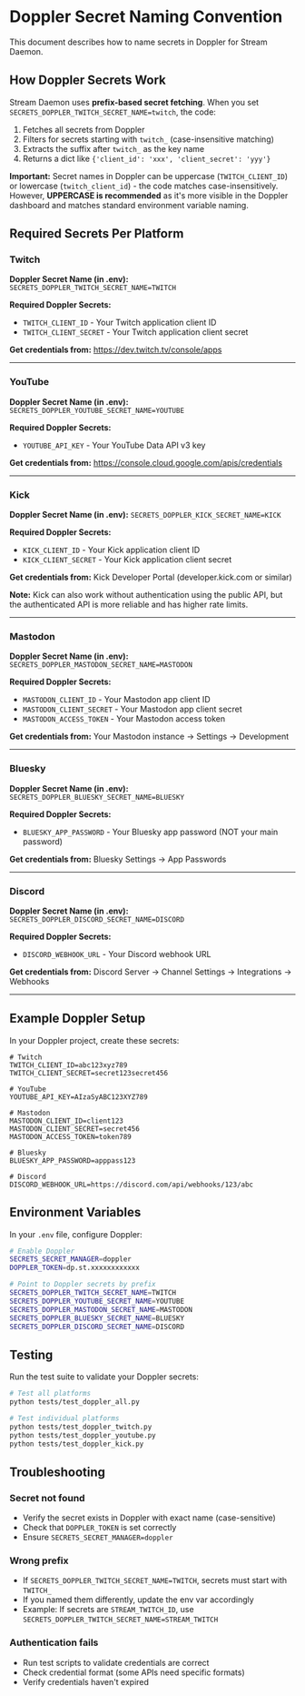 # Doppler Secret Naming Convention

This document describes how to name secrets in Doppler for Stream Daemon.

## How Doppler Secrets Work

Stream Daemon uses **prefix-based secret fetching**. When you set `SECRETS_DOPPLER_TWITCH_SECRET_NAME=twitch`, the code:
1. Fetches all secrets from Doppler
2. Filters for secrets starting with `twitch_` (case-insensitive matching)
3. Extracts the suffix after `twitch_` as the key name
4. Returns a dict like `{'client_id': 'xxx', 'client_secret': 'yyy'}`

**Important:** Secret names in Doppler can be uppercase (`TWITCH_CLIENT_ID`) or lowercase (`twitch_client_id`) - the code matches case-insensitively. However, **UPPERCASE is recommended** as it's more visible in the Doppler dashboard and matches standard environment variable naming.

## Required Secrets Per Platform

### Twitch
**Doppler Secret Name (in .env):** `SECRETS_DOPPLER_TWITCH_SECRET_NAME=TWITCH`

**Required Doppler Secrets:**
- `TWITCH_CLIENT_ID` - Your Twitch application client ID
- `TWITCH_CLIENT_SECRET` - Your Twitch application client secret

**Get credentials from:** https://dev.twitch.tv/console/apps

---

### YouTube
**Doppler Secret Name (in .env):** `SECRETS_DOPPLER_YOUTUBE_SECRET_NAME=YOUTUBE`

**Required Doppler Secrets:**
- `YOUTUBE_API_KEY` - Your YouTube Data API v3 key

**Get credentials from:** https://console.cloud.google.com/apis/credentials

---

### Kick
**Doppler Secret Name (in .env):** `SECRETS_DOPPLER_KICK_SECRET_NAME=KICK`

**Required Doppler Secrets:**
- `KICK_CLIENT_ID` - Your Kick application client ID
- `KICK_CLIENT_SECRET` - Your Kick application client secret

**Get credentials from:** Kick Developer Portal (developer.kick.com or similar)

**Note:** Kick can also work without authentication using the public API, but the authenticated API is more reliable and has higher rate limits.

---

### Mastodon
**Doppler Secret Name (in .env):** `SECRETS_DOPPLER_MASTODON_SECRET_NAME=MASTODON`

**Required Doppler Secrets:**
- `MASTODON_CLIENT_ID` - Your Mastodon app client ID
- `MASTODON_CLIENT_SECRET` - Your Mastodon app client secret
- `MASTODON_ACCESS_TOKEN` - Your Mastodon access token

**Get credentials from:** Your Mastodon instance → Settings → Development

---

### Bluesky
**Doppler Secret Name (in .env):** `SECRETS_DOPPLER_BLUESKY_SECRET_NAME=BLUESKY`

**Required Doppler Secrets:**
- `BLUESKY_APP_PASSWORD` - Your Bluesky app password (NOT your main password)

**Get credentials from:** Bluesky Settings → App Passwords

---

### Discord
**Doppler Secret Name (in .env):** `SECRETS_DOPPLER_DISCORD_SECRET_NAME=DISCORD`

**Required Doppler Secrets:**
- `DISCORD_WEBHOOK_URL` - Your Discord webhook URL

**Get credentials from:** Discord Server → Channel Settings → Integrations → Webhooks

---

## Example Doppler Setup

In your Doppler project, create these secrets:

```
# Twitch
TWITCH_CLIENT_ID=abc123xyz789
TWITCH_CLIENT_SECRET=secret123secret456

# YouTube
YOUTUBE_API_KEY=AIzaSyABC123XYZ789

# Mastodon
MASTODON_CLIENT_ID=client123
MASTODON_CLIENT_SECRET=secret456
MASTODON_ACCESS_TOKEN=token789

# Bluesky
BLUESKY_APP_PASSWORD=apppass123

# Discord
DISCORD_WEBHOOK_URL=https://discord.com/api/webhooks/123/abc
```

## Environment Variables

In your `.env` file, configure Doppler:

```bash
# Enable Doppler
SECRETS_SECRET_MANAGER=doppler
DOPPLER_TOKEN=dp.st.xxxxxxxxxxxx

# Point to Doppler secrets by prefix
SECRETS_DOPPLER_TWITCH_SECRET_NAME=TWITCH
SECRETS_DOPPLER_YOUTUBE_SECRET_NAME=YOUTUBE
SECRETS_DOPPLER_MASTODON_SECRET_NAME=MASTODON
SECRETS_DOPPLER_BLUESKY_SECRET_NAME=BLUESKY
SECRETS_DOPPLER_DISCORD_SECRET_NAME=DISCORD
```

## Testing

Run the test suite to validate your Doppler secrets:

```bash
# Test all platforms
python tests/test_doppler_all.py

# Test individual platforms
python tests/test_doppler_twitch.py
python tests/test_doppler_youtube.py
python tests/test_doppler_kick.py
```

## Troubleshooting

### Secret not found
- Verify the secret exists in Doppler with exact name (case-sensitive)
- Check that `DOPPLER_TOKEN` is set correctly
- Ensure `SECRETS_SECRET_MANAGER=doppler`

### Wrong prefix
- If `SECRETS_DOPPLER_TWITCH_SECRET_NAME=TWITCH`, secrets must start with `TWITCH_`
- If you named them differently, update the env var accordingly
- Example: If secrets are `STREAM_TWITCH_ID`, use `SECRETS_DOPPLER_TWITCH_SECRET_NAME=STREAM_TWITCH`

### Authentication fails
- Run test scripts to validate credentials are correct
- Check credential format (some APIs need specific formats)
- Verify credentials haven't expired

